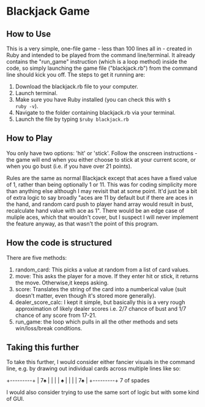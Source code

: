 <h1> Blackjack Game </h1>

<h2> How to Use </h2>
This is a very simple, one-file game - less than 100 lines all in - created in Ruby and intended to be played from the command line/terminal. It already contains the "run_game" instruction (which is a loop method) inside the code, so simply launching the game file ("blackjack.rb") from the command line should kick you off. The steps to get it running are:
  
  1. Download the blackjack.rb file to your computer.
  2. Launch terminal.
  3. Make sure you have Ruby installed (you can check this with <code>$ ruby -v</code>).
  4. Navigate to the folder containing blackjack.rb via your terminal.
  5. Launch the file by typing <code>$ruby blackjack.rb</code>


<h2> How to Play </h2>

You only have two options: 'hit' or 'stick'. Follow the onscreen instructions - the game will end when you either choose to stick at your current score, or when you go bust (i.e. if you have over 21 points).

Rules are the same as normal Blackjack except that aces have a fixed value of 1, rather than being optionally 1 or 11. This was for coding simplicity more than anything else although I may revisit that at some point. It'd just be a bit of extra logic to say broadly "aces are 11 by default but if there are aces in the hand, and random card push to player hand array would result in bust, recalculate hand value with ace as 1". There would be an edge case of muliple aces, which that wouldn't cover, but I suspect I will never implement the feature anyway, as that wasn't the point of this program.

<h2> How the code is structured </h2>

There are five methods:
1. random_card: This picks a value at random from a list of card values.
2. move: This asks the player for a move.  If they enter hit or stick, it returns the move. Otherwise,it keeps asking.
3. score: Translates the string of the card into a numberical value (suit doesn't matter, even though it's stored more generally).
4. dealer_score_calc: I kept it simple, but basically this is a very rough approximation of likely dealer scores i.e. 2/7 chance of bust and 1/7 chance of any score from 17-21.
5. run_game: the loop which pulls in all the other methods and sets win/loss/break conditions.

<h2> Taking this further </h2>

To take this further, I would consider either fancier visuals in the command line, e.g. by drawing out individual cards across multiple lines like so:

+---------+
| 7♠      |
|         |
|    ♠    |
|         |
|      7♠ |
+---------+
7 of spades

I would also consider trying to use the same sort of logic but with some kind of GUI.
